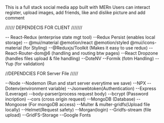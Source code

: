 This is a full stack social media app built with MERn
Users can interact register, upload images, add friends, like and dislike picture and add comment

////// DEPENDECIS FOR CLIENT ///////

-- React-Redux (enterprise state mgt tool)
--Redux Persist (enables local storage)
-- @mui/material @emotion/react @emotion/styled @mui/icons-material (for Styling)
--@Reduxjs/Toolkit (Makes it easy to use redux)
--React-Router-dom@6 (handling and routing btw pages)
--React Dropzone (handles files upload & file handling)
--DoteNV
--Formik (fotm Handling)
--Yup (for validation)

//DEPENDCIES FOR Server File /////

--Node
--Nodemon (Run and start server everytime we save)
--NPX
--Dotenv(environment variable)
--Jsonwebtoken(Authentication)
--Express (Leverage)
--body-parser(process request body)
--bcrypt (Password incription)
--cors (cross origin request)
--MongoDB (Database)
--Mongoose (For mongoDB access)
--Multer & multer-gridfs(Upload file locally)
--Helmet(Request safety)
--Morgan(login)
--Gridfs-stream (file upload)
--GridFS-Storage
--Google Fonts

